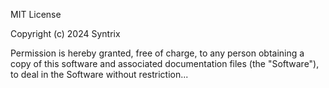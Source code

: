 MIT License

Copyright (c) 2024 Syntrix

Permission is hereby granted, free of charge, to any person obtaining a copy
of this software and associated documentation files (the "Software"), to deal
in the Software without restriction...